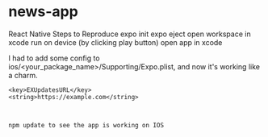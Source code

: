 # news-app
React Native
Steps to Reproduce
expo init
expo eject
open workspace in xcode
run on device (by clicking play button)
open app in xcode



I had to add some config to ios/<your_package_name>/Supporting/Expo.plist, and now it's working like a charm.

    <key>EXUpdatesURL</key>
    <string>https://example.com</string>
    
    
    
    npm update to see the app is working on IOS



